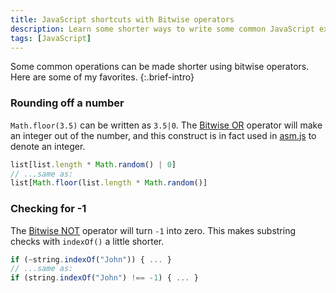 ```yaml
---
title: JavaScript shortcuts with Bitwise operators
description: Learn some shorter ways to write some common JavaScript expressions.
tags: [JavaScript]
---
```


Some common operations can be made shorter using bitwise operators. Here are some of my favorites.
{:.brief-intro}

### Rounding off a number

`Math.floor(3.5)` can be written as `3.5|0`. The [Bitwise OR](https://developer.mozilla.org/en-US/docs/Web/JavaScript/Reference/Operators/Bitwise_Operators#Bitwise_OR) operator will make an integer out of the number, and this construct is in fact used in [asm.js](http://asmjs.org/spec/latest/) to denote an integer.

```js
list[list.length * Math.random() | 0]
// ...same as:
list[Math.floor(list.length * Math.random()]
```

### Checking for -1
The [Bitwise NOT](https://developer.mozilla.org/en-US/docs/Web/JavaScript/Reference/Operators/Bitwise_Operators#Bitwise_NOT) operator will turn `-1` into zero. This makes substring checks with `indexOf()` a little shorter.

```js
if (~string.indexOf("John")) { ... }
// ...same as:
if (string.indexOf("John") !== -1) { ... }
```
